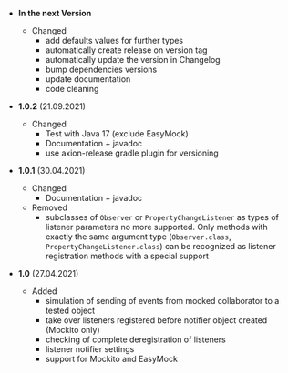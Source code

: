 - **In the next Version**
	- Changed
		- add defaults values for further types
		- automatically create release on version tag
		- automatically update the version in Changelog
		- bump dependencies versions
		- update documentation
		- code cleaning

- **1.0.2** (21.09.2021)
	- Changed
		- Test with Java 17 (exclude EasyMock)
		- Documentation + javadoc
		- use axion-release gradle plugin for versioning

- **1.0.1** (30.04.2021)
	- Changed
		- Documentation + javadoc
	- Removed
		- subclasses of `Observer` or `PropertyChangeListener` as types of listener parameters no more supported. Only
		  methods with exactly the same argument type (`Observer.class`, `PropertyChangeListener.class`) can be
		  recognized as listener registration methods with a special support

- **1.0** (27.04.2021)
	- Added
		- simulation of sending of events from mocked collaborator to a tested object
		- take over listeners registered before notifier object created (Mockito only)
		- checking of complete deregistration of listeners
		- listener notifier settings
		- support for Mockito and EasyMock
